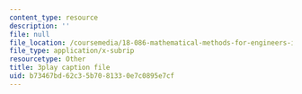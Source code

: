 ```yaml
---
content_type: resource
description: ''
file: null
file_location: /coursemedia/18-086-mathematical-methods-for-engineers-ii-spring-2006/b73467bd62c35b7081330e7c0895e7cf_ByGXz_uHEdM.vtt
file_type: application/x-subrip
resourcetype: Other
title: 3play caption file
uid: b73467bd-62c3-5b70-8133-0e7c0895e7cf
---
```

